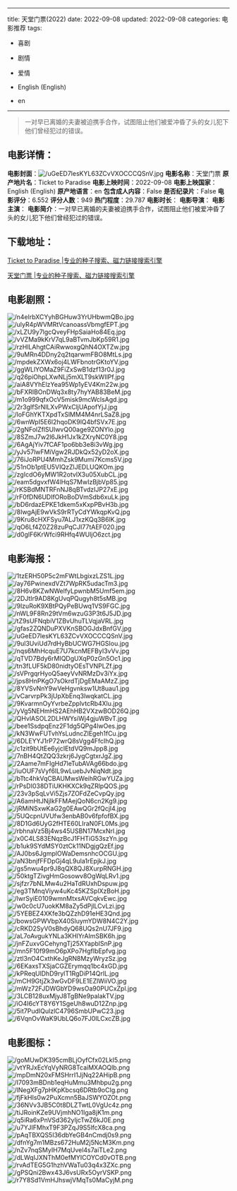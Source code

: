 
---
title: 天堂门票(2022)
date: 2022-09-08
updated: 2022-09-08
categories: 电影推荐
tags:
- 喜剧
- 剧情
- 爱情

- English (English)
- en
---


> 一对早已离婚的夫妻被迫携手合作，试图阻止他们被爱冲昏了头的女儿犯下他们曾经犯过的错误。

## **电影详情**：

**电影封面**：<img src="https://image.tmdb.org/t/p/w200/uGeED7lesKYL63ZCvVXOCCCQSnV.jpg" alt="/uGeED7lesKYL63ZCvVXOCCCQSnV.jpg" title="/uGeED7lesKYL63ZCvVXOCCCQSnV.jpg">
**电影名称**：天堂门票
**原产地片名**：Ticket to Paradise
**电影上映时间**：2022-09-08
**电影上映国家**：English (English)
**原产地语言**：en
**包含成人内容**：False
**是否纪录片**：False
**电影评分**：6.552
**评分人数**：949
**热门程度**：29.787
**电影时长**：
**电影导演**：
**电影主演**：
**电影简介**：一对早已离婚的夫妻被迫携手合作，试图阻止他们被爱冲昏了头的女儿犯下他们曾经犯过的错误。

## **下载地址**：
[Ticket to Paradise |专业的种子搜索、磁力链接搜索引擎](https://movie.amd794.com:2083/?search=Ticket%20to%20Paradise&ordering=&mode=match_phrase&page_size=10&page=1)

[天堂门票 |专业的种子搜索、磁力链接搜索引擎](https://movie.amd794.com:2083/?search=%E5%A4%A9%E5%A0%82%E9%97%A8%E7%A5%A8&ordering=&mode=match_phrase&page_size=10&page=1)
 

## **电影剧照**：
<img src="https://image.tmdb.org/t/p/original/n4elrbXCYyhBGHuw3YrUHbwmQBo.jpg" alt="/n4elrbXCYyhBGHuw3YrUHbwmQBo.jpg" title="/n4elrbXCYyhBGHuw3YrUHbwmQBo.jpg"><img src="https://image.tmdb.org/t/p/original/ulyR4pWVMRtVcanoassVbmgfEPT.jpg" alt="/ulyR4pWVMRtVcanoassVbmgfEPT.jpg" title="/ulyR4pWVMRtVcanoassVbmgfEPT.jpg"><img src="https://image.tmdb.org/t/p/original/xLZU9y7lgcQveyFHpSaiaHo84Eq.jpg" alt="/xLZU9y7lgcQveyFHpSaiaHo84Eq.jpg" title="/xLZU9y7lgcQveyFHpSaiaHo84Eq.jpg"><img src="https://image.tmdb.org/t/p/original/vVZMa9kKrV7qL9aBTvmJbKp59R1.jpg" alt="/vVZMa9kKrV7qL9aBTvmJbKp59R1.jpg" title="/vVZMa9kKrV7qL9aBTvmJbKp59R1.jpg"><img src="https://image.tmdb.org/t/p/original/rzHlLAhgtCAiRwwoxgQhN4OXTZw.jpg" alt="/rzHlLAhgtCAiRwwoxgQhN4OXTZw.jpg" title="/rzHlLAhgtCAiRwwoxgQhN4OXTZw.jpg"><img src="https://image.tmdb.org/t/p/original/9uMRn4DDny2q2tqarwmFBO8MtLs.jpg" alt="/9uMRn4DDny2q2tqarwmFBO8MtLs.jpg" title="/9uMRn4DDny2q2tqarwmFBO8MtLs.jpg"><img src="https://image.tmdb.org/t/p/original/mpdekZXWx6oj4LWFbnotrGKtoYV.jpg" alt="/mpdekZXWx6oj4LWFbnotrGKtoYV.jpg" title="/mpdekZXWx6oj4LWFbnotrGKtoYV.jpg"><img src="https://image.tmdb.org/t/p/original/ggWLlYOMaZ9FiZxSwB1dzf13r0J.jpg" alt="/ggWLlYOMaZ9FiZxSwB1dzf13r0J.jpg" title="/ggWLlYOMaZ9FiZxSwB1dzf13r0J.jpg"><img src="https://image.tmdb.org/t/p/original/q26piOhpLXwNLj5mXLT9skWIlPf.jpg" alt="/q26piOhpLXwNLj5mXLT9skWIlPf.jpg" title="/q26piOhpLXwNLj5mXLT9skWIlPf.jpg"><img src="https://image.tmdb.org/t/p/original/aiA8VYhElzYea95Wp1yEV4Km22w.jpg" alt="/aiA8VYhElzYea95Wp1yEV4Km22w.jpg" title="/aiA8VYhElzYea95Wp1yEV4Km22w.jpg"><img src="https://image.tmdb.org/t/p/original/bFXRIBOnDWq3x8ty7hyYAB83BeM.jpg" alt="/bFXRIBOnDWq3x8ty7hyYAB83BeM.jpg" title="/bFXRIBOnDWq3x8ty7hyYAB83BeM.jpg"><img src="https://image.tmdb.org/t/p/original/m1o999qfxOcV5misk9mcWclsAgd.jpg" alt="/m1o999qfxOcV5misk9mcWclsAgd.jpg" title="/m1o999qfxOcV5misk9mcWclsAgd.jpg"><img src="https://image.tmdb.org/t/p/original/2r3glfSrNILXvPWxCljUApofYjJ.jpg" alt="/2r3glfSrNILXvPWxCljUApofYjJ.jpg" title="/2r3glfSrNILXvPWxCljUApofYjJ.jpg"><img src="https://image.tmdb.org/t/p/original/loFGhYKTXpdTxSlMM4M4nrLSaZ8.jpg" alt="/loFGhYKTXpdTxSlMM4M4nrLSaZ8.jpg" title="/loFGhYKTXpdTxSlMM4M4nrLSaZ8.jpg"><img src="https://image.tmdb.org/t/p/original/6wnWpI5E6l2hqoDK9lQ4bfSVx7E.jpg" alt="/6wnWpI5E6l2hqoDK9lQ4bfSVx7E.jpg" title="/6wnWpI5E6l2hqoDK9lQ4bfSVx7E.jpg"><img src="https://image.tmdb.org/t/p/original/2gNFolZflSUlwvQ00age9ZONYlo.jpg" alt="/2gNFolZflSUlwvQ00age9ZONYlo.jpg" title="/2gNFolZflSUlwvQ00age9ZONYlo.jpg"><img src="https://image.tmdb.org/t/p/original/8SZmJ7w2l6JkH1Jx1kZXryNC0Y8.jpg" alt="/8SZmJ7w2l6JkH1Jx1kZXryNC0Y8.jpg" title="/8SZmJ7w2l6JkH1Jx1kZXryNC0Y8.jpg"><img src="https://image.tmdb.org/t/p/original/6AgAjYiv7fCAF1po6bb3e8i3vWg.jpg" alt="/6AgAjYiv7fCAF1po6bb3e8i3vWg.jpg" title="/6AgAjYiv7fCAF1po6bb3e8i3vWg.jpg"><img src="https://image.tmdb.org/t/p/original/yJv57lwFMiVgw2RJDkQx52yD2oX.jpg" alt="/yJv57lwFMiVgw2RJDkQx52yD2oX.jpg" title="/yJv57lwFMiVgw2RJDkQx52yD2oX.jpg"><img src="https://image.tmdb.org/t/p/original/76iJoRPU4MmhZsk9Mumi7Kcms5V.jpg" alt="/76iJoRPU4MmhZsk9Mumi7Kcms5V.jpg" title="/76iJoRPU4MmhZsk9Mumi7Kcms5V.jpg"><img src="https://image.tmdb.org/t/p/original/51nOb1ptEU5VIQzZlJEDLUQKOm.jpg" alt="/51nOb1ptEU5VIQzZlJEDLUQKOm.jpg" title="/51nOb1ptEU5VIQzZlJEDLUQKOm.jpg"><img src="https://image.tmdb.org/t/p/original/zgIcdO6yMW1R2otvlX3u05XubCL.jpg" alt="/zgIcdO6yMW1R2otvlX3u05XubCL.jpg" title="/zgIcdO6yMW1R2otvlX3u05XubCL.jpg"><img src="https://image.tmdb.org/t/p/original/eam5dgvxfW4lHqS7MwIzBjbVp85.jpg" alt="/eam5dgvxfW4lHqS7MwIzBjbVp85.jpg" title="/eam5dgvxfW4lHqS7MwIzBjbVp85.jpg"><img src="https://image.tmdb.org/t/p/original/rKSBdMNTRFnNJ8qBTvdzIJP27xE.jpg" alt="/rKSBdMNTRFnNJ8qBTvdzIJP27xE.jpg" title="/rKSBdMNTRFnNJ8qBTvdzIJP27xE.jpg"><img src="https://image.tmdb.org/t/p/original/rF0fDN6UDIfORoBoDVmSdb6xuLk.jpg" alt="/rF0fDN6UDIfORoBoDVmSdb6xuLk.jpg" title="/rF0fDN6UDIfORoBoDVmSdb6xuLk.jpg"><img src="https://image.tmdb.org/t/p/original/bD6rdazEPKE1dkem5xKxpPBvH3b.jpg" alt="/bD6rdazEPKE1dkem5xKxpPBvH3b.jpg" title="/bD6rdazEPKE1dkem5xKxpPBvH3b.jpg"><img src="https://image.tmdb.org/t/p/original/8IwgAjE9wVkS9rRTyCdYWkqpKvQ.jpg" alt="/8IwgAjE9wVkS9rRTyCdYWkqpKvQ.jpg" title="/8IwgAjE9wVkS9rRTyCdYWkqpKvQ.jpg"><img src="https://image.tmdb.org/t/p/original/9Kru8cHXFSyu7ALJ1xzKQq3B6lK.jpg" alt="/9Kru8cHXFSyu7ALJ1xzKQq3B6lK.jpg" title="/9Kru8cHXFSyu7ALJ1xzKQq3B6lK.jpg"><img src="https://image.tmdb.org/t/p/original/qO6Lf4Z0Z28zuPqCJI77tAEF020.jpg" alt="/qO6Lf4Z0Z28zuPqCJI77tAEF020.jpg" title="/qO6Lf4Z0Z28zuPqCJI77tAEF020.jpg"><img src="https://image.tmdb.org/t/p/original/d0glF6KrWfci9RHfq4WUljO6zct.jpg" alt="/d0glF6KrWfci9RHfq4WUljO6zct.jpg" title="/d0glF6KrWfci9RHfq4WUljO6zct.jpg">

## **电影海报**：
<img src="https://image.tmdb.org/t/p/original/1tzERH50P5c2mFWtLbgixzLZS1L.jpg" alt="/1tzERH50P5c2mFWtLbgixzLZS1L.jpg" title="/1tzERH50P5c2mFWtLbgixzLZS1L.jpg"><img src="https://image.tmdb.org/t/p/original/ay76PwinexdVZt7WpRK5udacTm3.jpg" alt="/ay76PwinexdVZt7WpRK5udacTm3.jpg" title="/ay76PwinexdVZt7WpRK5udacTm3.jpg"><img src="https://image.tmdb.org/t/p/original/8H6v8KZwNWelfyLpwnbM5Umf5em.jpg" alt="/8H6v8KZwNWelfyLpwnbM5Umf5em.jpg" title="/8H6v8KZwNWelfyLpwnbM5Umf5em.jpg"><img src="https://image.tmdb.org/t/p/original/2DJtIr9AD8KgUvqPQugyh8t5sMB.jpg" alt="/2DJtIr9AD8KgUvqPQugyh8t5sMB.jpg" title="/2DJtIr9AD8KgUvqPQugyh8t5sMB.jpg"><img src="https://image.tmdb.org/t/p/original/9lzuRoK9XBtPQyPeBUwq1VS9FGC.jpg" alt="/9lzuRoK9XBtPQyPeBUwq1VS9FGC.jpg" title="/9lzuRoK9XBtPQyPeBUwq1VS9FGC.jpg"><img src="https://image.tmdb.org/t/p/original/nWL9F8Rn29tVm6wzuG3P3t6J5JD.jpg" alt="/nWL9F8Rn29tVm6wzuG3P3t6J5JD.jpg" title="/nWL9F8Rn29tVm6wzuG3P3t6J5JD.jpg"><img src="https://image.tmdb.org/t/p/original/tZ9sUFNqbiV1ZBvUhuTLVqjaVRL.jpg" alt="/tZ9sUFNqbiV1ZBvUhuTLVqjaVRL.jpg" title="/tZ9sUFNqbiV1ZBvUhuTLVqjaVRL.jpg"><img src="https://image.tmdb.org/t/p/original/gfas2ZQNDuPXVKnSBOGJdxBnfGV.jpg" alt="/gfas2ZQNDuPXVKnSBOGJdxBnfGV.jpg" title="/gfas2ZQNDuPXVKnSBOGJdxBnfGV.jpg"><img src="https://image.tmdb.org/t/p/original/uGeED7lesKYL63ZCvVXOCCCQSnV.jpg" alt="/uGeED7lesKYL63ZCvVXOCCCQSnV.jpg" title="/uGeED7lesKYL63ZCvVXOCCCQSnV.jpg"><img src="https://image.tmdb.org/t/p/original/9ul3UviUd7rdHyBbUCWG7HGSIou.jpg" alt="/9ul3UviUd7rdHyBbUCWG7HGSIou.jpg" title="/9ul3UviUd7rdHyBbUCWG7HGSIou.jpg"><img src="https://image.tmdb.org/t/p/original/nqs6MhHcquE7U7kcnMEFByI3vVv.jpg" alt="/nqs6MhHcquE7U7kcnMEFByI3vVv.jpg" title="/nqs6MhHcquE7U7kcnMEFByI3vVv.jpg"><img src="https://image.tmdb.org/t/p/original/qTVD7Bdy6rMIQDgUXqP0zGn5Oc1.jpg" alt="/qTVD7Bdy6rMIQDgUXqP0zGn5Oc1.jpg" title="/qTVD7Bdy6rMIQDgUXqP0zGn5Oc1.jpg"><img src="https://image.tmdb.org/t/p/original/tn3fLUF5kD80nidtyOEsTVNPLZf.jpg" alt="/tn3fLUF5kD80nidtyOEsTVNPLZf.jpg" title="/tn3fLUF5kD80nidtyOEsTVNPLZf.jpg"><img src="https://image.tmdb.org/t/p/original/sVPrgqrHyoQ5aeyVvNRMzDv3iYx.jpg" alt="/sVPrgqrHyoQ5aeyVvNRMzDv3iYx.jpg" title="/sVPrgqrHyoQ5aeyVvNRMzDv3iYx.jpg"><img src="https://image.tmdb.org/t/p/original/jps8HnPKgO7sOkrdTjDgEMaAMzZ.jpg" alt="/jps8HnPKgO7sOkrdTjDgEMaAMzZ.jpg" title="/jps8HnPKgO7sOkrdTjDgEMaAMzZ.jpg"><img src="https://image.tmdb.org/t/p/original/8YVSvNnY9wVeHgvnksw1Ut8uau1.jpg" alt="/8YVSvNnY9wVeHgvnksw1Ut8uau1.jpg" title="/8YVSvNnY9wVeHgvnksw1Ut8uau1.jpg"><img src="https://image.tmdb.org/t/p/original/vCarvrpPk3jUpXbEnq3lwqkatCL.jpg" alt="/vCarvrpPk3jUpXbEnq3lwqkatCL.jpg" title="/vCarvrpPk3jUpXbEnq3lwqkatCL.jpg"><img src="https://image.tmdb.org/t/p/original/9KvarmnOyYvrbeZpplvtcRb4Xlu.jpg" alt="/9KvarmnOyYvrbeZpplvtcRb4Xlu.jpg" title="/9KvarmnOyYvrbeZpplvtcRb4Xlu.jpg"><img src="https://image.tmdb.org/t/p/original/yVg5NEHmHS2AEhHB2VXzwBOD26Q.jpg" alt="/yVg5NEHmHS2AEhHB2VXzwBOD26Q.jpg" title="/yVg5NEHmHS2AEhHB2VXzwBOD26Q.jpg"><img src="https://image.tmdb.org/t/p/original/QHvlASOL2DLHWYsiWj4gjuWBvT.jpg" alt="/QHvlASOL2DLHWYsiWj4gjuWBvT.jpg" title="/QHvlASOL2DLHWYsiWj4gjuWBvT.jpg"><img src="https://image.tmdb.org/t/p/original/bee1SsdpqEnz2F1dg5QPg4lwOes.jpg" alt="/bee1SsdpqEnz2F1dg5QPg4lwOes.jpg" title="/bee1SsdpqEnz2F1dg5QPg4lwOes.jpg"><img src="https://image.tmdb.org/t/p/original/kN3WwFUTvhYsLudncZlEgeh1fCu.jpg" alt="/kN3WwFUTvhYsLudncZlEgeh1fCu.jpg" title="/kN3WwFUTvhYsLudncZlEgeh1fCu.jpg"><img src="https://image.tmdb.org/t/p/original/6DLEYYJ1rP72wrQ8sVgg4FfcIhQ.jpg" alt="/6DLEYYJ1rP72wrQ8sVgg4FfcIhQ.jpg" title="/6DLEYYJ1rP72wrQ8sVgg4FfcIhQ.jpg"><img src="https://image.tmdb.org/t/p/original/c1zit9bUtEe6yjcIEtdVQ9mJpp8.jpg" alt="/c1zit9bUtEe6yjcIEtdVQ9mJpp8.jpg" title="/c1zit9bUtEe6yjcIEtdVQ9mJpp8.jpg"><img src="https://image.tmdb.org/t/p/original/7nBH4QtZQQ3zkrj6JygCgtxrJgZ.jpg" alt="/7nBH4QtZQQ3zkrj6JygCgtxrJgZ.jpg" title="/7nBH4QtZQQ3zkrj6JygCgtxrJgZ.jpg"><img src="https://image.tmdb.org/t/p/original/2Aame7mFIgHd7leTubAVAg66bdo.jpg" alt="/2Aame7mFIgHd7leTubAVAg66bdo.jpg" title="/2Aame7mFIgHd7leTubAVAg66bdo.jpg"><img src="https://image.tmdb.org/t/p/original/iuOUF7sVyf6IL9wLuebJvNiqNdt.jpg" alt="/iuOUF7sVyf6IL9wLuebJvNiqNdt.jpg" title="/iuOUF7sVyf6IL9wLuebJvNiqNdt.jpg"><img src="https://image.tmdb.org/t/p/original/bTtc4hkVqCBAUMwsWeihRGwYUZa.jpg" alt="/bTtc4hkVqCBAUMwsWeihRGwYUZa.jpg" title="/bTtc4hkVqCBAUMwsWeihRGwYUZa.jpg"><img src="https://image.tmdb.org/t/p/original/rPsDI038DTiUKHKXCk9qZRlpQOS.jpg" alt="/rPsDI038DTiUKHKXCk9qZRlpQOS.jpg" title="/rPsDI038DTiUKHKXCk9qZRlpQOS.jpg"><img src="https://image.tmdb.org/t/p/original/23v3pSqLvVi5Zjs7ZOFdZeCvpQy.jpg" alt="/23v3pSqLvVi5Zjs7ZOFdZeCvpQy.jpg" title="/23v3pSqLvVi5Zjs7ZOFdZeCvpQy.jpg"><img src="https://image.tmdb.org/t/p/original/A6amHtJNjIkFFMAejQoN6cn2Kg9.jpg" alt="/A6amHtJNjIkFFMAejQoN6cn2Kg9.jpg" title="/A6amHtJNjIkFFMAejQoN6cn2Kg9.jpg"><img src="https://image.tmdb.org/t/p/original/jRMiNSxwKaG2g0EAwQGr2fQcjl4.jpg" alt="/jRMiNSxwKaG2g0EAwQGr2fQcjl4.jpg" title="/jRMiNSxwKaG2g0EAwQGr2fQcjl4.jpg"><img src="https://image.tmdb.org/t/p/original/5UQcpnUVUfw3enbAB0v6fpfofBX.jpg" alt="/5UQcpnUVUfw3enbAB0v6fpfofBX.jpg" title="/5UQcpnUVUfw3enbAB0v6fpfofBX.jpg"><img src="https://image.tmdb.org/t/p/original/8D1Gd6UyG2fHTE60LIraN0FL0Ms.jpg" alt="/8D1Gd6UyG2fHTE60LIraN0FL0Ms.jpg" title="/8D1Gd6UyG2fHTE60LIraN0FL0Ms.jpg"><img src="https://image.tmdb.org/t/p/original/rbhnaVz5Bj4ws45USBN17McxNrl.jpg" alt="/rbhnaVz5Bj4ws45USBN17McxNrl.jpg" title="/rbhnaVz5Bj4ws45USBN17McxNrl.jpg"><img src="https://image.tmdb.org/t/p/original/x0C4LS83ENqzBcJ1FHTiG53szYn.jpg" alt="/x0C4LS83ENqzBcJ1FHTiG53szYn.jpg" title="/x0C4LS83ENqzBcJ1FHTiG53szYn.jpg"><img src="https://image.tmdb.org/t/p/original/b1uk9SYdMSY0ztCk11NDgjgQzEf.jpg" alt="/b1uk9SYdMSY0ztCk11NDgjgQzEf.jpg" title="/b1uk9SYdMSY0ztCk11NDgjgQzEf.jpg"><img src="https://image.tmdb.org/t/p/original/AJ0bs6JgmplOWaDemsnhcOCGU.jpg" alt="/AJ0bs6JgmplOWaDemsnhcOCGU.jpg" title="/AJ0bs6JgmplOWaDemsnhcOCGU.jpg"><img src="https://image.tmdb.org/t/p/original/aN3bnjfFFDpGj4qL9ula1rEpjkJ.jpg" alt="/aN3bnjfFFDpGj4qL9ula1rEpjkJ.jpg" title="/aN3bnjfFFDpGj4qL9ula1rEpjkJ.jpg"><img src="https://image.tmdb.org/t/p/original/gs5nwu4pr9J8qQX8QJ8XurpRNGH.jpg" alt="/gs5nwu4pr9J8qQX8QJ8XurpRNGH.jpg" title="/gs5nwu4pr9J8qQX8QJ8XurpRNGH.jpg"><img src="https://image.tmdb.org/t/p/original/50ktgTZivgHmGosowv8OgWqLRv1.jpg" alt="/50ktgTZivgHmGosowv8OgWqLRv1.jpg" title="/50ktgTZivgHmGosowv8OgWqLRv1.jpg"><img src="https://image.tmdb.org/t/p/original/sjfzr7bNLMw4u2HaTdRUxhDspuw.jpg" alt="/sjfzr7bNLMw4u2HaTdRUxhDspuw.jpg" title="/sjfzr7bNLMw4u2HaTdRUxhDspuw.jpg"><img src="https://image.tmdb.org/t/p/original/eg3TMnqViyw4uKc45KZSplXzBoH.jpg" alt="/eg3TMnqViyw4uKc45KZSplXzBoH.jpg" title="/eg3TMnqViyw4uKc45KZSplXzBoH.jpg"><img src="https://image.tmdb.org/t/p/original/lwrSyiE0109wmnMtxsAVCqkvEwc.jpg" alt="/lwrSyiE0109wmnMtxsAVCqkvEwc.jpg" title="/lwrSyiE0109wmnMtxsAVCqkvEwc.jpg"><img src="https://image.tmdb.org/t/p/original/w0c0cU7uokKM8aZy5dPjlLCvLzi.jpg" alt="/w0c0cU7uokKM8aZy5dPjlLCvLzi.jpg" title="/w0c0cU7uokKM8aZy5dPjlLCvLzi.jpg"><img src="https://image.tmdb.org/t/p/original/5YEBEZ4XKfe3bQZzhD91eHE3Qnd.jpg" alt="/5YEBEZ4XKfe3bQZzhD91eHE3Qnd.jpg" title="/5YEBEZ4XKfe3bQZzhD91eHE3Qnd.jpg"><img src="https://image.tmdb.org/t/p/original/bowsGPWVbpX40SluymYDW8N4C2Y.jpg" alt="/bowsGPWVbpX40SluymYDW8N4C2Y.jpg" title="/bowsGPWVbpX40SluymYDW8N4C2Y.jpg"><img src="https://image.tmdb.org/t/p/original/cRKD2SyV0sBhdyQ68UQs2nU7JF9.jpg" alt="/cRKD2SyV0sBhdyQ68UQs2nU7JF9.jpg" title="/cRKD2SyV0sBhdyQ68UQs2nU7JF9.jpg"><img src="https://image.tmdb.org/t/p/original/aL7oAvgukYNLa3KHlYrAImSBK6h.jpg" alt="/aL7oAvgukYNLa3KHlYrAImSBK6h.jpg" title="/aL7oAvgukYNLa3KHlYrAImSBK6h.jpg"><img src="https://image.tmdb.org/t/p/original/jnFZuxvGCehyngTj25XYapblSnP.jpg" alt="/jnFZuxvGCehyngTj25XYapblSnP.jpg" title="/jnFZuxvGCehyngTj25XYapblSnP.jpg"><img src="https://image.tmdb.org/t/p/original/mn5F10f99mO6pXPo7HgfIbEpfvg.jpg" alt="/mn5F10f99mO6pXPo7HgfIbEpfvg.jpg" title="/mn5F10f99mO6pXPo7HgfIbEpfvg.jpg"><img src="https://image.tmdb.org/t/p/original/ztl3nO4CxthKeJgRN8MzyWryzSz.jpg" alt="/ztl3nO4CxthKeJgRN8MzyWryzSz.jpg" title="/ztl3nO4CxthKeJgRN8MzyWryzSz.jpg"><img src="https://image.tmdb.org/t/p/original/6EKaxsTXSjaCGZErymqq1bc4xGD.jpg" alt="/6EKaxsTXSjaCGZErymqq1bc4xGD.jpg" title="/6EKaxsTXSjaCGZErymqq1bc4xGD.jpg"><img src="https://image.tmdb.org/t/p/original/kPReqUlDhD9rylT1RgDiP14QrlL.jpg" alt="/kPReqUlDhD9rylT1RgDiP14QrlL.jpg" title="/kPReqUlDhD9rylT1RgDiP14QrlL.jpg"><img src="https://image.tmdb.org/t/p/original/mCH9GtjZk3wGvDF9LE1EZlWiiVO.jpg" alt="/mCH9GtjZk3wGvDF9LE1EZlWiiVO.jpg" title="/mCH9GtjZk3wGvDF9LE1EZlWiiVO.jpg"><img src="https://image.tmdb.org/t/p/original/mWz72FJDWGbYD9wsOa90PUCxZpl.jpg" alt="/mWz72FJDWGbYD9wsOa90PUCxZpl.jpg" title="/mWz72FJDWGbYD9wsOa90PUCxZpl.jpg"><img src="https://image.tmdb.org/t/p/original/3LCB128uxMjyJ8TgBNe9palakTV.jpg" alt="/3LCB128uxMjyJ8TgBNe9palakTV.jpg" title="/3LCB128uxMjyJ8TgBNe9palakTV.jpg"><img src="https://image.tmdb.org/t/p/original/iO4I6cYT8Y6Y1SgeUh8wuD12Znp.jpg" alt="/iO4I6cYT8Y6Y1SgeUh8wuD12Znp.jpg" title="/iO4I6cYT8Y6Y1SgeUh8wuD12Znp.jpg"><img src="https://image.tmdb.org/t/p/original/5it7PudIQulzlC4796SmbUPwC23.jpg" alt="/5it7PudIQulzlC4796SmbUPwC23.jpg" title="/5it7PudIQulzlC4796SmbUPwC23.jpg"><img src="https://image.tmdb.org/t/p/original/6VqnOvWaK9UbLQ6o7FJ0ILCxcZB.jpg" alt="/6VqnOvWaK9UbLQ6o7FJ0ILCxcZB.jpg" title="/6VqnOvWaK9UbLQ6o7FJ0ILCxcZB.jpg">

## **电影图标**：
<img src="https://image.tmdb.org/t/p/original/goMUwDK395cmBLjOyfCfx02LkI5.png" alt="/goMUwDK395cmBLjOyfCfx02LkI5.png" title="/goMUwDK395cmBLjOyfCfx02LkI5.png"><img src="https://image.tmdb.org/t/p/original/vtYRJxEcYqVyNRG8TcaiMXAOQlb.png" alt="/vtYRJxEcYqVyNRG8TcaiMXAOQlb.png" title="/vtYRJxEcYqVyNRG8TcaiMXAOQlb.png"><img src="https://image.tmdb.org/t/p/original/mpDmN20xFMSHrrI1JjNq22AHipB.png" alt="/mpDmN20xFMSHrrI1JjNq22AHipB.png" title="/mpDmN20xFMSHrrI1JjNq22AHipB.png"><img src="https://image.tmdb.org/t/p/original/I7093mBDnb1eqHuMmu3Mhbpu2g.png" alt="/I7093mBDnb1eqHuMmu3Mhbpu2g.png" title="/I7093mBDnb1eqHuMmu3Mhbpu2g.png"><img src="https://image.tmdb.org/t/p/original/lNegXFg7pHKpKbcsq6DRtb9oCIg.png" alt="/lNegXFg7pHKpKbcsq6DRtb9oCIg.png" title="/lNegXFg7pHKpKbcsq6DRtb9oCIg.png"><img src="https://image.tmdb.org/t/p/original/fjFkHIs0w2PuXcmn5BaJSWYOZOt.png" alt="/fjFkHIs0w2PuXcmn5BaJSWYOZOt.png" title="/fjFkHIs0w2PuXcmn5BaJSWYOZOt.png"><img src="https://image.tmdb.org/t/p/original/36NVv3JB5C0t8DLZTwtL0VgUc4z.png" alt="/36NVv3JB5C0t8DLZTwtL0VgUc4z.png" title="/36NVv3JB5C0t8DLZTwtL0VgUc4z.png"><img src="https://image.tmdb.org/t/p/original/tiJRoinKZe9UVjmhNO1Iga8jK1m.png" alt="/tiJRoinKZe9UVjmhNO1Iga8jK1m.png" title="/tiJRoinKZe9UVjmhNO1Iga8jK1m.png"><img src="https://image.tmdb.org/t/p/original/q5iRa6xPnVSd362yIjcTwZ6kJ0E.png" alt="/q5iRa6xPnVSd362yIjcTwZ6kJ0E.png" title="/q5iRa6xPnVSd362yIjcTwZ6kJ0E.png"><img src="https://image.tmdb.org/t/p/original/u7YJIFMhxT9F3PZqJ9S5lfcX8ca.png" alt="/u7YJIFMhxT9F3PZqJ9S5lfcX8ca.png" title="/u7YJIFMhxT9F3PZqJ9S5lfcX8ca.png"><img src="https://image.tmdb.org/t/p/original/pAqTBXQS5I36dbYeGB4nCmdj0s9.png" alt="/pAqTBXQS5I36dbYeGB4nCmdj0s9.png" title="/pAqTBXQS5I36dbYeGB4nCmdj0s9.png"><img src="https://image.tmdb.org/t/p/original/dfnYg7m1MBzs672HuM2j5NcM3Km.png" alt="/dfnYg7m1MBzs672HuM2j5NcM3Km.png" title="/dfnYg7m1MBzs672HuM2j5NcM3Km.png"><img src="https://image.tmdb.org/t/p/original/nZv7nqSMyIH7MqUvel4s7aiTLe2.png" alt="/nZv7nqSMyIH7MqUvel4s7aiTLe2.png" title="/nZv7nqSMyIH7MqUvel4s7aiTLe2.png"><img src="https://image.tmdb.org/t/p/original/dLWqIJXNThM0efMYICOYCd0vOTB.png" alt="/dLWqIJXNThM0efMYICOYCd0vOTB.png" title="/dLWqIJXNThM0efMYICOYCd0vOTB.png"><img src="https://image.tmdb.org/t/p/original/rvAdTEG5G1hzhVWaTu03q4x3ZXc.png" alt="/rvAdTEG5G1hzhVWaTu03q4x3ZXc.png" title="/rvAdTEG5G1hzhVWaTu03q4x3ZXc.png"><img src="https://image.tmdb.org/t/p/original/gPSQni2Bwx43J6vsURx5OyrVSKP.png" alt="/gPSQni2Bwx43J6vsURx5OyrVSKP.png" title="/gPSQni2Bwx43J6vsURx5OyrVSKP.png"><img src="https://image.tmdb.org/t/p/original/r7Y8Sd1VmHJhswjVMqTs0MaCyjM.png" alt="/r7Y8Sd1VmHJhswjVMqTs0MaCyjM.png" title="/r7Y8Sd1VmHJhswjVMqTs0MaCyjM.png">
